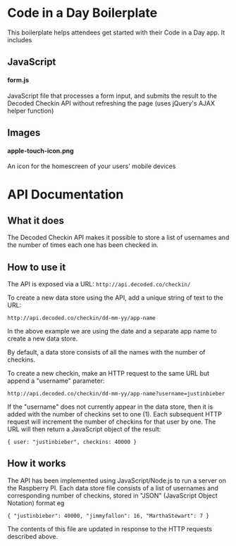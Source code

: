 Code in a Day Boilerplate
=========================

This boilerplate helps attendees get started with their Code in a Day app. It includes

## JavaScript

#### form.js

JavaScript file that processes a form input, and submits the result to the Decoded Checkin API without refreshing the page (uses jQuery's AJAX helper function)

## Images

#### apple-touch-icon.png

An icon for the homescreen of your users' mobile devices

# API Documentation

## What it does

The Decoded Checkin API makes it possible to store a list of usernames and the number of times each one has been checked in.

## How to use it

The API is exposed via a URL: `http://api.decoded.co/checkin/`

To create a new data store using the API, add a unique string of text to the URL:

`http://api.decoded.co/checkin/dd-mm-yy/app-name`

In the above example we are using the date and a separate app name to create a new data store.

By default, a data store consists of all the names with the number of checkins.

To create a new checkin, make an HTTP request to the same URL but append a "username" parameter:

`http://api.decoded.co/checkin/dd-mm-yy/app-name?username=justinbieber`

If the "username" does not currently appear in the data store, then it is added with the number of checkins set to one (1).  Each subsequent HTTP request will increment the number of checkins for that user by one.  The URL will then return a JavaScript object of the result:

`{
  user: "justinbieber",
  checkins: 40000
}`

## How it works

The API has been implemented using JavaScript/Node.js to run a server on the Raspberry PI.  Each data store file consists of a list of usernames and corresponding number of checkins, stored in "JSON" (JavaScript Object Notation) format eg

`{
  "justinbieber": 40000,
  "jimmyfallon": 16,
  "MarthaStewart‎": 7
}`

The contents of this file are updated in response to the HTTP requests described above.
